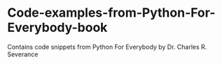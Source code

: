 # Code-examples-from-Python-For-Everybody-book
Contains code snippets from Python For Everybody by Dr. Charles R. Severance
